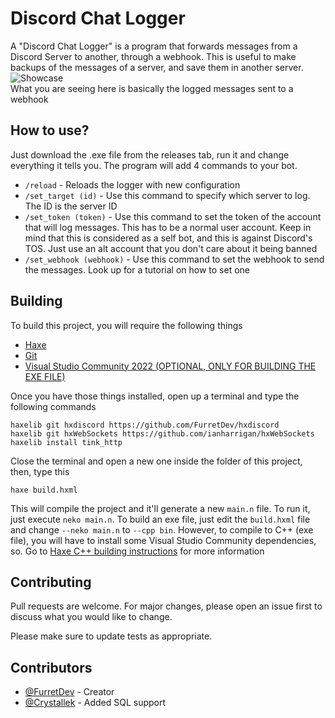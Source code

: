 # Discord Chat Logger

A "Discord Chat Logger" is a program that forwards messages from a Discord Server to another, through a webhook. This is useful to make backups of the messages of a server, and save them in another server.
![Showcase](https://cdn.discordapp.com/attachments/1133545463346380941/1136603589314363422/image.png)<br />
What you are seeing here is basically the logged messages sent to a webhook

## How to use?
Just download the .exe file from the releases tab, run it and change everything it tells you.
The program will add 4 commands to your bot.
- `/reload` - Reloads the logger with new configuration
- `/set_target (id)` - Use this command to specify which server to log. The ID is the server ID
- `/set_token (token)` - Use this command to set the token of the account that will log messages. This has to be a normal user account. Keep in mind that this is considered as a self bot, and this is against Discord's TOS. Just use an alt account that you don't care about it being banned
- `/set_webhook (webhook)` - Use this command to set the webhook to send the messages. Look up for a tutorial on how to set one

## Building

To build this project, you will require the following things
- [Haxe](https://haxe.org)
- [Git](https://git-scm.com)
- [Visual Studio Community 2022 (OPTIONAL, ONLY FOR BUILDING THE EXE FILE)](https://visualstudio.microsoft.com/community)

Once you have those things installed, open up a terminal and type the following commands
```
haxelib git hxdiscord https://github.com/FurretDev/hxdiscord
haxelib git hxWebSockets https://github.com/ianharrigan/hxWebSockets
haxelib install tink_http
```

Close the terminal and open a new one inside the folder of this project, then, type this
```
haxe build.hxml
```
This will compile the project and it'll generate a new `main.n` file. To run it, just execute `neko main.n`.
To build an exe file, just edit the `build.hxml` file and change `--neko main.n` to `--cpp bin`. However, to compile to C++ (exe file), you will have to install some Visual Studio Community dependencies, so. Go to [Haxe C++ building instructions](https://haxe.org/manual/target-cpp-getting-started.html) for more information

## Contributing

Pull requests are welcome. For major changes, please open an issue first
to discuss what you would like to change.

Please make sure to update tests as appropriate.

## Contributors

- [@FurretDev](https://github.com/FurretDev) - Creator
- [@Crystallek](https://github.com/Crystallek) - Added SQL support
